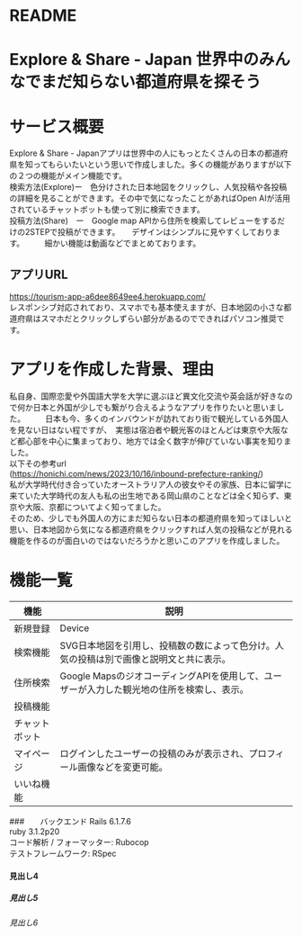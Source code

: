# README
# Explore & Share - Japan  世界中のみんなでまだ知らない都道府県を探そう
# サービス概要
Explore & Share - Japanアプリは世界中の人にもっとたくさんの日本の都道府県を知ってもらいたいという思いで作成しました。多くの機能がありますが以下の２つの機能がメイン機能です。  
検索方法(Explore)ー　色分けされた日本地図をクリックし、人気投稿や各投稿の詳細を見ることができます。その中で気になったことがあればOpen AIが活用されているチャットボットも使って別に検索できます。  
投稿方法(Share)　ー　Google map APIから住所を検索してレビューをするだけの2STEPで投稿ができます。　　デザインはシンプルに見やすくしております。  　　
細かい機能は動画などでまとめております。    
## アプリURL
https://tourism-app-a6dee8649ee4.herokuapp.com/  
レスポンシブ対応されており、スマホでも基本使えますが、日本地図の小さな都道府県はスマホだとクリックしずらい部分があるのでできればパソコン推奨です。  　　
# アプリを作成した背景、理由
私自身、国際恋愛や外国語大学を大学に選ぶほど異文化交流や英会話が好きなので何か日本と外国が少しでも繋がり合えるようなアプリを作りたいと思いました。  　　 
日本も今、多くのインバウンドが訪れており街で観光している外国人を見ない日はない程ですが、　実態は宿泊者や観光客のほとんどは東京や大阪など都心部を中心に集まっており、地方では全く数字が伸びていない事実を知りました。    
以下その参考url  
(https://honichi.com/news/2023/10/16/inbound-prefecture-ranking/)  
私が大学時代付き合っていたオーストラリア人の彼女やその家族、日本に留学に来ていた大学時代の友人も私の出生地である岡山県のことなどは全く知らず、東京や大阪、京都についてよく知ってました。  
そのため、少しでも外国人の方にまだ知らない日本の都道府県を知ってほしいと思い、日本地図から気になる都道府県をクリックすれば人気の投稿などが見れる機能を作るのが面白いのではないだろうかと思いこのアプリを作成しました。  
# 機能一覧
| 機能       | 説明                                                                                                  |
|------------|-------------------------------------------------------------------------------------------------------|
| 新規登録   | Device |
| 検索機能   | SVG日本地図を引用し、投稿数の数によって色分け。人気の投稿は別で画像と説明文と共に表示。|
| 住所検索   | Google MapsのジオコーディングAPIを使用して、ユーザーが入力した観光地の住所を検索し、表示。|
| 投稿機能   ||
| チャットボット ||
| マイページ | ログインしたユーザーの投稿のみが表示され、プロフィール画像などを変更可能。|
| いいね機能 | |

###　　バックエンド
Rails 6.1.7.6  
ruby 3.1.2p20  
コード解析 / フォーマッター: Rubocop  
テストフレームワーク: RSpec  
#### 見出し4
##### 見出し5
###### 見出し6
